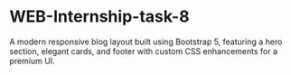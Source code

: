 # WEB-Internship-task-8
A modern responsive blog layout built using Bootstrap 5, featuring a hero section, elegant cards, and footer with custom CSS enhancements for a premium UI.

